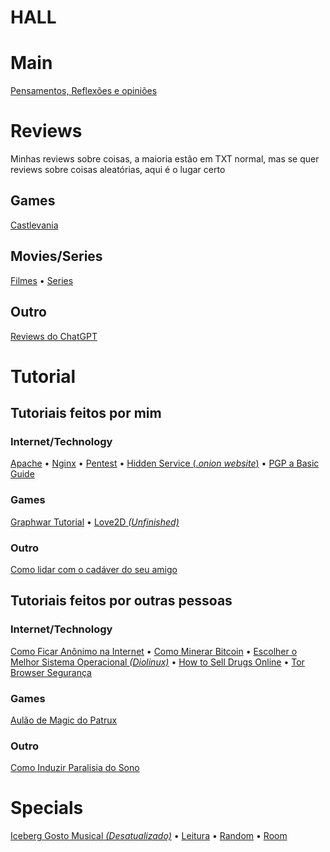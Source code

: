 # HALL


# Main
[Pensamentos, Reflexões e opiniões](tho)

# Reviews
Minhas reviews sobre coisas, a maioria estão em TXT normal, mas se quer reviews sobre coisas aleatórias, aqui é o lugar certo

## Games
[Castlevania](reviews/games/castlevania.txt')

## Movies/Series
[Filmes](reviews/media/filmes) • [Series](reviews/media/series)

## Outro
[Reviews do ChatGPT](reviews/outro/chatgpt)

# Tutorial
## Tutoriais feitos por mim

### Internet/Technology
[Apache](https://github.com/vaaako/Apache-Tutorial) • [Nginx](https://github.com/vaaako/Nginx-Tutorial)
 • [Pentest](https://github.com/vaaako/Hack) • [Hidden Service (*.onion website*)](https://github.com/vaaako/Hidden-Service)
 • [PGP a Basic Guide](https://github.com/vaaako/PGP-a-Basic-Guide)


### Games
[Graphwar Tutorial](https://github.com/vaaako/Graphwar-Tutorial) • [Love2D *(Unfinished)*](https://github.com/vaaako/Love2D-Tutorial)

### Outro
[Como lidar com o cadáver do seu amigo](tutorials/outro/cadaver.txt)


## Tutoriais feitos por outras pessoas
### Internet/Technology

[Como Ficar Anônimo na Internet](tutorials/internet/notme/como-ficar-anonimo-na-internet.txt) 
 • [Como Minerar Bitcoin](tutorials/internet/notmec/omo-minerar-bitcoin.txt) • [Escolher o Melhor Sistema Operacional *(Diolinux)*](tutorials/internet/escolher-o-melhor-sistema-operacional.ods)
 • [How to Sell Drugs Online](tutorials/internet/notme/htsdo)
 • [Tor Browser Segurança](tutorials/internet/notme/torbrowser.pdf)

### Games
[Aulão de Magic do Patrux](tutorials/games/notme/Aulao_de_Magic.ppt)

### Outro
[Como Induzir Paralisia do Sono](tutorials/outro/notme/paralisia-do-sono.txt)

# Specials
[Iceberg Gosto Musical *(Desatualizado)*](specials/iceberg-musicas)
 • [Leitura](specials/leitura)
 • [Random](specials/random)
 • [Room](specials/room)

